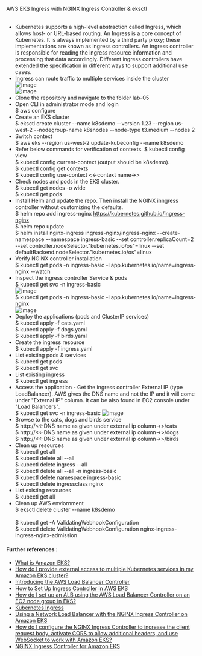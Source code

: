 AWS EKS Ingress with NGINX Ingress Controller & eksctl <br/><br/>
* Kubernetes supports a high-level abstraction called Ingress, which allows host- or URL-based routing. An Ingress is a core concept of Kubernetes. It is always implemented by a third party proxy; these implementations are known as ingress controllers. An ingress controller is responsible for reading the ingress resource information and processing that data accordingly. Different ingress controllers have extended the specification in different ways to support additional use cases.<br/>
* Ingress can route traffic to multiple services inside the cluster <br/>
![image](https://user-images.githubusercontent.com/92582005/202991943-e65e2453-760d-4bd5-bd8c-86ab19de6166.png) <br/>
![image](https://user-images.githubusercontent.com/92582005/202992080-7568c0b1-4abf-4f8b-a20d-ec11c49f46d7.png) <br/>
* Clone the repository and navigate to the folder lab-05 <br/>
* Open CLI in administrator mode and login <br/>
  $ aws configure <br/>
* Create an EKS cluster <br/>
  $ eksctl create cluster --name k8sdemo --version 1.23 --region us-west-2 --nodegroup-name k8snodes --node-type t3.medium --nodes 2 <br/>
* Switch context <br/>
  $ aws eks --region us-west-2 update-kubeconfig --name k8sdemo <br/>
* Refer below commands for verification of contexts.
  $ kubectl config view <br/>
  $ kubectl config current-context (output should be k8sdemo).<br/>
  $ kubectl config get contexts <br/>
  $ kubectl config use-context <<-context name->> <br/>
* Check nodes and pods in the EKS cluster.<br/>
  $ kubectl get nodes -o wide <br/>
  $ kubectl get pods <br/>
* Install Helm and update the repo. Then install the NGINX inngress controller without customizing the defaults.<br/>
  $ helm repo add ingress-nginx https://kubernetes.github.io/ingress-nginx <br/>
  $ helm repo update <br/>
  $ helm install nginx-ingress ingress-nginx/ingress-nginx --create-namespace --namespace ingress-basic --set controller.replicaCount=2 --set   controller.nodeSelector."kubernetes.io/os"=linux --set defaultBackend.nodeSelector."kubernetes.io/os"=linux <br/>
* Verify NGINX controller installation <br/>
  $ kubectl get pods -n ingress-basic -l app.kubernetes.io/name=ingress-nginx --watch <br/>
* Inspect the ingress controller Service & pods <br/>
  $ kubectl get svc -n ingress-basic <br/>
    ![image](https://user-images.githubusercontent.com/92582005/202901389-74dac10d-f48a-42bf-827d-051c5cdfef9d.png) <br/>
  $ kubectl get pods -n ingress-basic -l app.kubernetes.io/name=ingress-nginx <br/>
    ![image](https://user-images.githubusercontent.com/92582005/202901432-f2a989c9-9929-4f19-83b2-d9c00fbe65c7.png) <br/>
* Deploy the applications (pods and ClusterIP services) <br/>
  $ kubectl apply -f cats.yaml <br/>
  $ kubectl apply -f dogs.yaml <br/>
  $ kubectl apply -f birds.yaml <br/>
* Create the ingress resource <br/>
  $ kubectl apply -f ingress.yaml <br/>
* List existing pods & services <br/>
  $ kubectl get pods <br/>
  $ kubectl get svc <br/>
* List existing ingress <br/>
  $ kubectl get ingress <br/>
* Access the application - Get the ingress controller External IP (type LoadBalancer). AWS gives the DNS name and not the IP and it will come under "External IP" column. It can be also found in EC2 console under "Load Balancers". <br/>
  $ kubectl get svc -n ingress-basic
  ![image](https://user-images.githubusercontent.com/92582005/202900773-90d48063-fe27-48ef-b5d3-3ee7f5887397.png) <br/>
* Browse to the cats, dogs and birds service <br/>
  $ http://<<-DNS name as given under external ip column->>/cats <br/>
  $ http://<<-DNS name as given under external ip column->>/dogs <br/>
  $ http://<<-DNS name as given under external ip column->>/birds <br/>
* Clean up resources <br/>
  $ kubectl get all <br/>
  $ kubectl delete all --all <br/>
  $ kubectl delete ingress --all <br/>
  $ kubectl delete all --all -n ingress-basic <br/>
  $ kubectl delete namespace ingress-basic <br/>
  $ kubectl delete ingressclass nginx <br/>
* List existing resources <br/>
  $ kubectl get all <br/>
* Clean up AWS enviornment <br/>
  $ eksctl delete cluster --name k8sdemo <br/><br/>
  $ kubectl get -A ValidatingWebhookConfiguration <br/>
  $ kubectl delete ValidatingWebhookConfiguration nginx-ingress-ingress-nginx-admission <br/>
#### Further references :
* [What is Amazon EKS?](https://docs.aws.amazon.com/eks/latest/userguide/what-is-eks.html)<br/>
* [How do I provide external access to multiple Kubernetes services in my Amazon EKS cluster?](https://aws.amazon.com/premiumsupport/knowledge-center/eks-access-kubernetes-services/)<br/>
* [Introducing the AWS Load Balancer Controller](https://aws.amazon.com/blogs/containers/introducing-aws-load-balancer-controller/)<br/>
* [How to Set Up Ingress Controller in AWS EKS](https://towardsdatascience.com/how-to-set-up-ingress-controller-in-aws-eks-d745d9107307)<br/>
* [How do I set up an ALB using the AWS Load Balancer Controller on an EC2 node group in EKS?](https://www.youtube.com/watch?v=TUS8KWaGKco)<br/>
* [Kubernetes Ingress](https://kubernetes.io/docs/concepts/services-networking/ingress/)<br/>
* [Using a Network Load Balancer with the NGINX Ingress Controller on Amazon EKS](https://aws.amazon.com/blogs/opensource/network-load-balancer-nginx-ingress-controller-eks/)<br/>
* [How do I configure the NGINX Ingress Controller to increase the client request body, activate CORS to allow additional headers, and use WebSocket to work with Amazon EKS?](https://aws.amazon.com/premiumsupport/knowledge-center/eks-configure-nginx-ingress-controller/)<br/>
* [NGINX Ingress Controller for Amazon EKS](https://www.qloudx.com/nginx-ingress-controller-for-amazon-eks-frequently-used-annotations/)<br/>
  
  

